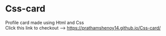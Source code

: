# Css-card
Profile card made using Html and Css </br>
Click this link to checkout --> https://prathamshenoy14.github.io/Css-card/
